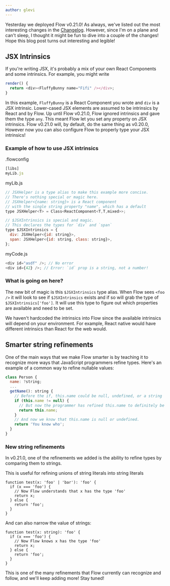```yaml
---
author: glevi
---
```


Yesterday we deployed Flow v0.21.0! As always, we've listed out the most interesting changes in the [Changelog](https://github.com/facebook/flow/blob/master/Changelog.md#v0210). However, since I'm on a plane and can't sleep, I thought it might be fun to dive into a couple of the changes! Hope this blog post turns out interesting and legible!

## JSX Intrinsics ###

If you're writing JSX, it's probably a mix of your own React Components and some intrinsics. For example, you might write

```JavaScript
render() {
  return <div><FluffyBunny name="Fifi" /></div>;
}
```

In this example, `FluffyBunny` is a React Component you wrote and `div` is a JSX intrinsic. Lower-cased JSX elements are assumed to be intrinsics by React and by Flow. Up until Flow v0.21.0, Flow ignored intrinsics and gave them the type `any`. This meant Flow let you set any property on JSX intrinsics. Flow v0.21.0 will, by default, do the same thing as v0.20.0, However now you can also configure Flow to properly type your JSX intrinsics!

<!--truncate-->

### Example of how to use JSX intrinsics

.flowconfig

```JavaScript
[libs]
myLib.js
```

myLib.js

```JavaScript
// JSXHelper is a type alias to make this example more concise.
// There's nothing special or magic here.
// JSXHelper<{name: string}> is a React component
// with the single string property "name", which has a default
type JSXHelper<T> = Class<ReactComponent<T,T,mixed>>;

// $JSXIntrinsics is special and magic.
// This declares the types for `div` and `span`
type $JSXIntrinsics = {
  div: JSXHelper<{id: string}>,
  span: JSXHelper<{id: string, class: string}>,
};
```

myCode.js

```JavaScript
<div id="asdf" />; // No error
<div id={42} />; // Error: `id` prop is a string, not a number!
```

### What is going on here?

The new bit of magic is this `$JSXIntrinsics` type alias. When Flow sees `<foo />` it will look to see if `$JSXIntrinsics` exists and if so will grab the type of `$JSXIntrinsics['foo']`. It will use this type to figure out which properties are available and need to be set.

We haven't hardcoded the intrinsics into Flow since the available intrinsics will depend on your environment. For example, React native would have different intrinsics than React for the web would.

## Smarter string refinements

One of the main ways that we make Flow smarter is by teaching it to recognize more ways that JavaScript programmers refine types. Here's an example of a common way to refine nullable values:

```JavaScript
class Person {
  name: ?string;
  ...
  getName(): string {
    // Before the if, this.name could be null, undefined, or a string
    if (this.name != null) {
      // But now the programmer has refined this.name to definitely be a string
      return this.name;
    }
    // And now we know that this.name is null or undefined.
    return 'You know who';
  }
}
```

### New string refinements

In v0.21.0, one of the refinements we added is the ability to refine types by comparing them to strings.

This is useful for refining unions of string literals into string literals

```
function test(x: 'foo' | 'bar'): 'foo' {
  if (x === 'foo') {
    // Now Flow understands that x has the type 'foo'
    return x;
  } else {
    return 'foo';
  }
}
```

And can also narrow the value of strings:

```
function test(x: string): 'foo' {
  if (x === 'foo') {
    // Now Flow knows x has the type 'foo'
    return x;
  } else {
    return 'foo';
  }
}
```

This is one of the many refinements that Flow currently can recognize and follow, and we'll keep adding more! Stay tuned!
